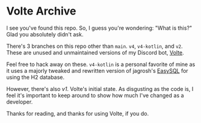 # Volte Archive

I see you've found this repo. So, I guess you're wondering: "What is this?" Glad you absolutely didn't ask.

There's 3 branches on this repo other than `main`. `v4`, `v4-kotlin`, and `v2`. These are unused and unmaintained versions of my Discord bot, [Volte](https://github.com/Ultz/Volte).

Feel free to hack away on these. `v4-kotlin` is a personal favorite of mine as it uses a majorly tweaked and rewritten version of jagrosh's [EasySQL](https://github.com/jagrosh/EasySQL) for using the H2 database.

However, there's also *v1*. Volte's initial state. As disgusting as the code is, I feel it's important to keep around to show how much I've changed as a developer.


Thanks for reading, and thanks for using Volte, if you do. 